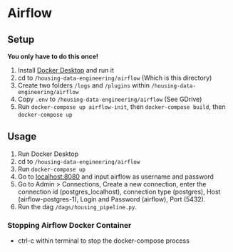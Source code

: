 # Airflow 

## Setup

**You only have to do this once!** 

1. Install [Docker Desktop](https://docs.docker.com/get-docker/) and run it 
2. cd to `/housing-data-engineering/airflow` (Which is this directory)
3. Create two folders `/logs` and `/plugins` within `/housing-data-engineering/airflow`
4. Copy `.env` to `/housing-data-engineering/airflow` (See GDrive) 
5. Run `docker-compose up airflow-init`, then `docker-compose build`, then `docker-compose up`

## Usage 
1. Run Docker Desktop
2. cd to `/housing-data-engineering/airflow` 
3. Run `docker-compose up`
4. Go to [localhost:8080](http://localhost:8080) and input airflow as username and password 
5. Go to Admin > Connections, Create a new connection, enter the connection id (postgres_localhost), connection type (postgres), Host (airflow-postgres-1), Login and Password (airflow), Port (5432).
6. Run the dag `/dags/housing_pipeline.py`.

### Stopping Airflow Docker Container
- ctrl-c within terminal to stop the docker-compose process



